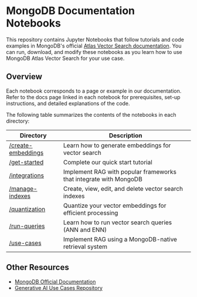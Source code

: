 # MongoDB Documentation Notebooks

This repository contains Jupyter Notebooks that follow
tutorials and code examples in MongoDB's official [Atlas Vector Search documentation](https://www.mongodb.com/docs/atlas/atlas-vector-search/vector-search-overview/). You can run, download, and modify these notebooks as you learn how to use MongoDB Atlas Vector Search for your use case.

## Overview

Each notebook corresponds to a page or example in our documentation.
Refer to the docs page linked in each notebook for prerequisites, set-up instructions, and detailed explanations of the code.

The following table summarizes the contents of the notebooks in each directory:

| Directory          | Description                                      |
|--------------------|--------------------------------------------------|
| [/create-embeddings](https://github.com/mongodb/docs-notebooks/tree/main/create-embeddings) | Learn how to generate embeddings for vector search |
| [/get-started](https://github.com/mongodb/docs-notebooks/tree/main/get-started) | Complete our quick start tutorial |
| [/integrations](https://github.com/mongodb/docs-notebooks/tree/main/integrations) | Implement RAG with popular frameworks that integrate with MongoDB |
| [/manage-indexes](https://github.com/mongodb/docs-notebooks/tree/main/manage-indexes) | Create, view, edit, and delete  vector search indexes |
| [/quantization](https://github.com/mongodb/docs-notebooks/tree/main/quantization) | Quantize your vector embeddings for efficient processing |
| [/run-queries](https://github.com/mongodb/docs-notebooks/tree/main/run-queries) | Learn how to run vector search queries (ANN and ENN) |
| [/use-cases](https://github.com/mongodb/docs-notebooks/tree/main/use-cases) | Implement RAG using a MongoDB-native retrieval system |


## Other Resources

- [MongoDB Official Documentation](https://www.mongodb.com/docs/atlas/atlas-vector-search/vector-search-overview/)
- [Generative AI Use Cases Repository](https://github.com/mongodb-developer/GenAI-Showcase/tree/main)